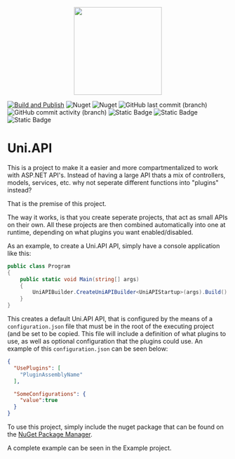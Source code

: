 
<p align="center">
    <img src="https://github.com/user-attachments/assets/b282fe2a-662d-4e73-8076-1a60fd93c67b" width="200" height="200" />
</p>

[![Build and Publish](https://github.com/kris701/Uni.API/actions/workflows/dotnet-desktop.yml/badge.svg)](https://github.com/kris701/Uni.API/actions/workflows/dotnet-desktop.yml)
![Nuget](https://img.shields.io/nuget/v/Uni.API)
![Nuget](https://img.shields.io/nuget/dt/Uni.API)
![GitHub last commit (branch)](https://img.shields.io/github/last-commit/kris701/Uni.API/main)
![GitHub commit activity (branch)](https://img.shields.io/github/commit-activity/m/kris701/Uni.API)
![Static Badge](https://img.shields.io/badge/Platform-Windows-blue)
![Static Badge](https://img.shields.io/badge/Platform-Linux-blue)
![Static Badge](https://img.shields.io/badge/Framework-dotnet--8.0-green)

# Uni.API

This is a project to make it a easier and more compartmentalized to work with ASP.NET API's.
Instead of having a large API thats a mix of controllers, models, services, etc. why not seperate different functions into "plugins" instead?

That is the premise of this project.

The way it works, is that you create seperate projects, that act as small APIs on their own.
All these projects are then combined automatically into one at runtime, depending on what plugins
you want enabled/disabled.

As an example, to create a Uni.API API, simply have a console application like this:
```csharp
public class Program
{
	public static void Main(string[] args)
	{
		UniAPIBuilder.CreateUniAPIBuilder<UniAPIStartup>(args).Build().Run();
	}
}
```

This creates a default Uni.API API, that is configured by the means of a `configuration.json` file that 
must be in the root of the executing project (and be set to be copied. This file will include a definition
of what plugins to use, as well as optional configuration that the plugins could use. An example of this
`configuration.json` can be seen below:

```json
{
  "UsePlugins": [
    "PluginAssemblyName"
  ],

  "SomeConfigurations": {
	"value":true
  }
}
```

To use this project, simply include the nuget package that can be found on the [NuGet Package Manager](https://www.nuget.org/packages/Uni.API).

A complete example can be seen in the Example project.
